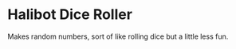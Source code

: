 Halibot Dice Roller
===================

Makes random numbers, sort of like rolling dice but a little less fun.

